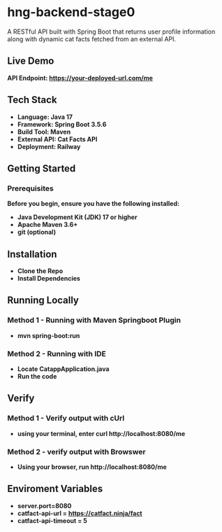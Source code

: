 # hng-backend-stage0
A RESTful API built with Spring Boot that returns user profile information along with dynamic cat facts fetched from an external API.

## Live Demo
<b>API Endpoint: https://your-deployed-url.com/me

## Tech Stack
- Language: Java 17
- Framework: Spring Boot 3.5.6
- Build Tool: Maven
- External API: Cat Facts API
- Deployment: Railway

## Getting Started
### Prerequisites

Before you begin, ensure you have the following installed:

- Java Development Kit (JDK) 17 or higher
- Apache Maven 3.6+
- git (optional)

## Installation
- Clone the Repo
- Install Dependencies

## Running Locally
### Method 1 - Running with Maven Springboot Plugin
- mvn spring-boot:run

### Method 2 - Running with IDE
- Locate CatappApplication.java
- Run the code

## Verify
### Method 1 - Verify output with cUrl
- using your terminal, enter curl http://localhost:8080/me

### Method 2 - verify output with Browswer
- Using your browser, run http://localhost:8080/me


## Enviroment Variables
- server.port=8080
- catfact-api-url = https://catfact.ninja/fact
- catfact-api-timeout = 5



